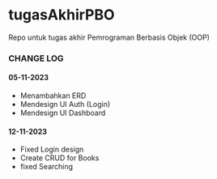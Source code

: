 # tugasAkhirPBO
Repo untuk tugas akhir Pemrograman Berbasis Objek (OOP)

### CHANGE LOG
#### 05-11-2023
* Menambahkan ERD
* Mendesign UI Auth (Login)
* Mendesign UI Dashboard 

#### 12-11-2023
* Fixed Login design
* Create CRUD for Books
* fixed Searching
